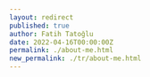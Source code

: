 ```yaml
---
layout: redirect
published: true
author: Fatih Tatoğlu
date: 2022-04-16T00:00:00Z
permalink: ./about-me.html
new_permalink: ./tr/about-me.html
---
```

